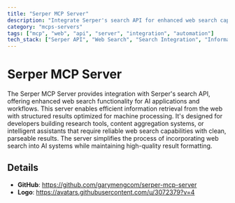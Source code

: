```yaml
---
title: "Serper MCP Server"
description: "Integrate Serper's search API for enhanced web search capabilities."
category: "mcps-servers"
tags: ["mcp", "web", "api", "server", "integration", "automation"]
tech_stack: ["Serper API", "Web Search", "Search Integration", "Information Retrieval"]
---
```


# Serper MCP Server

The Serper MCP Server provides integration with Serper's search API, offering enhanced web search functionality for AI applications and workflows. This server enables efficient information retrieval from the web with structured results optimized for machine processing. It's designed for developers building research tools, content aggregation systems, or intelligent assistants that require reliable web search capabilities with clean, parseable results. The server simplifies the process of incorporating web search into AI systems while maintaining high-quality result formatting.

## Details

- **GitHub**: https://github.com/garymengcom/serper-mcp-server
- **Logo**: https://avatars.githubusercontent.com/u/3072379?v=4
